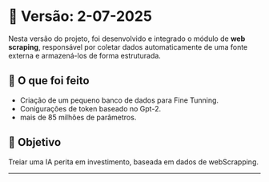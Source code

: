 # 📌 Versão: 2-07-2025

Nesta versão do projeto, foi desenvolvido e integrado o módulo de **web scraping**, responsável por coletar dados automaticamente de uma fonte externa e armazená-los de forma estruturada.

## 🧠 O que foi feito

- Criação de um pequeno banco de dados para Fine Tunning.
- Conigurações de token baseado no Gpt-2.
- mais de 85 milhões de parâmetros.


## 🚀 Objetivo

Treiar uma IA perita em investimento, baseada em dados de webScrapping.

---



